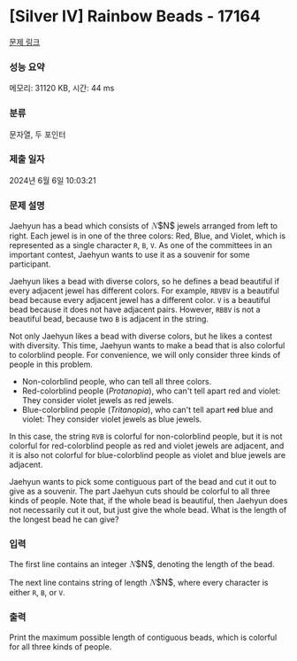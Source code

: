 # [Silver IV] Rainbow Beads - 17164 

[문제 링크](https://www.acmicpc.net/problem/17164) 

### 성능 요약

메모리: 31120 KB, 시간: 44 ms

### 분류

문자열, 두 포인터

### 제출 일자

2024년 6월 6일 10:03:21

### 문제 설명

<p>Jaehyun has a bead which consists of <mjx-container class="MathJax" jax="CHTML" style="font-size: 109%; position: relative;"><mjx-math class="MJX-TEX" aria-hidden="true"><mjx-mi class="mjx-i"><mjx-c class="mjx-c1D441 TEX-I"></mjx-c></mjx-mi></mjx-math><mjx-assistive-mml unselectable="on" display="inline"><math xmlns="http://www.w3.org/1998/Math/MathML"><mi>N</mi></math></mjx-assistive-mml><span aria-hidden="true" class="no-mathjax mjx-copytext">$N$</span></mjx-container> jewels arranged from left to right. Each jewel is in one of the three colors: Red, Blue, and Violet, which is represented as a single character <code>R</code>, <code>B</code>, <code>V</code>. As one of the committees in an important contest, Jaehyun wants to use it as a souvenir for some participant.</p>

<p>Jaehyun likes a bead with diverse colors, so he defines a bead beautiful if every adjacent jewel has different colors. For example, <code>RBVBV</code> is a beautiful bead because every adjacent jewel has a different color. <code>V</code> is a beautiful bead because it does not have adjacent pairs. However, <code>RBBV</code> is not a beautiful bead, because two <code>B</code> is adjacent in the string.</p>

<p>Not only Jaehyun likes a bead with diverse colors, but he likes a contest with diversity. This time, Jaehyun wants to make a bead that is also colorful to colorblind people. For convenience, we will only consider three kinds of people in this problem.</p>

<ul type="disc">
	<li>Non-colorblind people, who can tell all three colors.</li>
	<li>Red-colorblind people (<em>Protanopia</em>), who can't tell apart red and violet: They consider violet jewels as red jewels.</li>
	<li>Blue-colorblind people (<em>Tritanopia</em>), who can't tell apart <s>red</s> blue and violet: They consider violet jewels as blue jewels.</li>
</ul>

<p>In this case, the string <code>RVB</code> is colorful for non-colorblind people, but it is not colorful for red-colorblind people as red and violet jewels are adjacent, and it is also not colorful for blue-colorblind people as violet and blue jewels are adjacent.</p>

<p>Jaehyun wants to pick some contiguous part of the bead and cut it out to give as a souvenir. The part Jaehyun cuts should be colorful to all three kinds of people. Note that, if the whole bead is beautiful, then Jaehyun does not necessarily cut it out, but just give the whole bead. What is the length of the longest bead he can give?</p>

### 입력 

 <p>The first line contains an integer <mjx-container class="MathJax" jax="CHTML" style="font-size: 109%; position: relative;"><mjx-math class="MJX-TEX" aria-hidden="true"><mjx-mi class="mjx-i"><mjx-c class="mjx-c1D441 TEX-I"></mjx-c></mjx-mi></mjx-math><mjx-assistive-mml unselectable="on" display="inline"><math xmlns="http://www.w3.org/1998/Math/MathML"><mi>N</mi></math></mjx-assistive-mml><span aria-hidden="true" class="no-mathjax mjx-copytext">$N$</span></mjx-container>, denoting the length of the bead.</p>

<p>The next line contains string of length <mjx-container class="MathJax" jax="CHTML" style="font-size: 109%; position: relative;"><mjx-math class="MJX-TEX" aria-hidden="true"><mjx-mi class="mjx-i"><mjx-c class="mjx-c1D441 TEX-I"></mjx-c></mjx-mi></mjx-math><mjx-assistive-mml unselectable="on" display="inline"><math xmlns="http://www.w3.org/1998/Math/MathML"><mi>N</mi></math></mjx-assistive-mml><span aria-hidden="true" class="no-mathjax mjx-copytext">$N$</span></mjx-container>, where every character is either <code>R</code>, <code>B</code>, or <code>V</code>.</p>

### 출력 

 <p>Print the maximum possible length of contiguous beads, which is colorful for all three kinds of people.</p>

